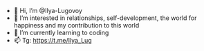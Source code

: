 - 👋 Hi, I’m @Ilya-Lugovoy
- 👀 I’m interested in relationships, self-development, the world for happiness and my contribution to this world
- 🌱 I’m currently learning to coding
- 📫 Tg: https://t.me/Ilya_Lug

<!---
Ilya-Lugovoy/Ilya-Lugovoy is a ✨ special ✨ repository because its `README.md` (this file) appears on your GitHub profile.
You can click the Preview link to take a look at your changes.
--->
